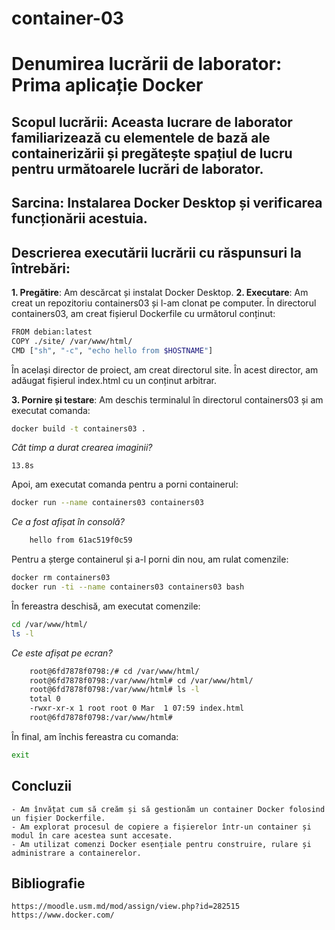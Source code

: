 # container-03
# Denumirea lucrării de laborator: Prima aplicație Docker

## Scopul lucrării: Aceasta lucrare de laborator familiarizează cu elementele de bază ale containerizării și pregătește spațiul de lucru pentru următoarele lucrări de laborator.

## Sarcina: Instalarea Docker Desktop și verificarea funcționării acestuia.

## Descrierea executării lucrării cu răspunsuri la întrebări:
   **1. Pregătire**: 
Am descărcat și instalat Docker Desktop. 
   **2. Executare**:
Am creat un repozitoriu containers03 și l-am clonat pe computer.
În directorul containers03, am creat fișierul Dockerfile cu următorul conținut:

```bash
FROM debian:latest  
COPY ./site/ /var/www/html/  
CMD ["sh", "-c", "echo hello from $HOSTNAME"]  
```

În același director de proiect, am creat directorul site. În acest director, am adăugat fișierul index.html cu un conținut arbitrar.

   **3. Pornire și testare**:
Am deschis terminalul în directorul containers03 și am executat comanda:

```bash
docker build -t containers03 .
```

*Cât timp a durat crearea imaginii?*

    13.8s

Apoi, am executat comanda pentru a porni containerul:

```bash
docker run --name containers03 containers03
```

*Ce a fost afișat în consolă?*

```bash
    hello from 61ac519f0c59
```


Pentru a șterge containerul și a-l porni din nou, am rulat comenzile:

```bash
docker rm containers03  
docker run -ti --name containers03 containers03 bash  
```

În fereastra deschisă, am executat comenzile:
```bash
cd /var/www/html/  
ls -l  
```

*Ce este afișat pe ecran?*

```bash
    root@6fd7878f0798:/# cd /var/www/html/
    root@6fd7878f0798:/var/www/html# cd /var/www/html/
    root@6fd7878f0798:/var/www/html# ls -l
    total 0
    -rwxr-xr-x 1 root root 0 Mar  1 07:59 index.html
    root@6fd7878f0798:/var/www/html#
```

În final, am închis fereastra cu comanda:

```bash
exit  
```

## Concluzii
    - Am învățat cum să creăm și să gestionăm un container Docker folosind un fișier Dockerfile.
    - Am explorat procesul de copiere a fișierelor într-un container și modul în care acestea sunt accesate.
    - Am utilizat comenzi Docker esențiale pentru construire, rulare și administrare a containerelor.


## Bibliografie
    https://moodle.usm.md/mod/assign/view.php?id=282515
    https://www.docker.com/

